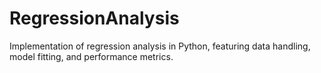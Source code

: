 # RegressionAnalysis
Implementation of regression analysis in Python, featuring data handling, model fitting, and performance metrics.
